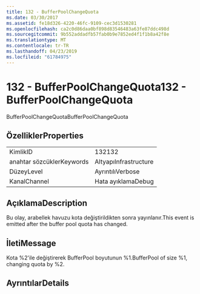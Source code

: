 ```yaml
---
title: 132 - BufferPoolChangeQuota
ms.date: 03/30/2017
ms.assetid: fe18d326-4220-46fc-9109-cec3d1530281
ms.openlocfilehash: ca2c0d86daa0bf898d83546483a63fe87ddc498d
ms.sourcegitcommit: 9b552addadfb57fab0b9e7852ed4f1f1b8a42f8e
ms.translationtype: MT
ms.contentlocale: tr-TR
ms.lasthandoff: 04/23/2019
ms.locfileid: "61784975"
---
```

# <a name="132---bufferpoolchangequota"></a><span data-ttu-id="dda14-102">132 - BufferPoolChangeQuota</span><span class="sxs-lookup"><span data-stu-id="dda14-102">132 - BufferPoolChangeQuota</span></span>
<span data-ttu-id="dda14-103">BufferPoolChangeQuota</span><span class="sxs-lookup"><span data-stu-id="dda14-103">BufferPoolChangeQuota</span></span>  
  
## <a name="properties"></a><span data-ttu-id="dda14-104">Özellikler</span><span class="sxs-lookup"><span data-stu-id="dda14-104">Properties</span></span>  
  
|||  
|-|-|  
|<span data-ttu-id="dda14-105">Kimlik</span><span class="sxs-lookup"><span data-stu-id="dda14-105">ID</span></span>|<span data-ttu-id="dda14-106">132</span><span class="sxs-lookup"><span data-stu-id="dda14-106">132</span></span>|  
|<span data-ttu-id="dda14-107">anahtar sözcükler</span><span class="sxs-lookup"><span data-stu-id="dda14-107">Keywords</span></span>|<span data-ttu-id="dda14-108">Altyapı</span><span class="sxs-lookup"><span data-stu-id="dda14-108">Infrastructure</span></span>|  
|<span data-ttu-id="dda14-109">Düzey</span><span class="sxs-lookup"><span data-stu-id="dda14-109">Level</span></span>|<span data-ttu-id="dda14-110">Ayrıntılı</span><span class="sxs-lookup"><span data-stu-id="dda14-110">Verbose</span></span>|  
|<span data-ttu-id="dda14-111">Kanal</span><span class="sxs-lookup"><span data-stu-id="dda14-111">Channel</span></span>|<span data-ttu-id="dda14-112">Hata ayıklama</span><span class="sxs-lookup"><span data-stu-id="dda14-112">Debug</span></span>|  
  
## <a name="description"></a><span data-ttu-id="dda14-113">Açıklama</span><span class="sxs-lookup"><span data-stu-id="dda14-113">Description</span></span>  
 <span data-ttu-id="dda14-114">Bu olay, arabellek havuzu kota değiştirildikten sonra yayınlanır.</span><span class="sxs-lookup"><span data-stu-id="dda14-114">This event is emitted after the buffer pool quota has changed.</span></span>  
  
## <a name="message"></a><span data-ttu-id="dda14-115">İleti</span><span class="sxs-lookup"><span data-stu-id="dda14-115">Message</span></span>  
 <span data-ttu-id="dda14-116">Kota %2'ile değiştirerek BufferPool boyutunun %1.</span><span class="sxs-lookup"><span data-stu-id="dda14-116">BufferPool of size %1, changing quota by %2.</span></span>  
  
## <a name="details"></a><span data-ttu-id="dda14-117">Ayrıntılar</span><span class="sxs-lookup"><span data-stu-id="dda14-117">Details</span></span>
